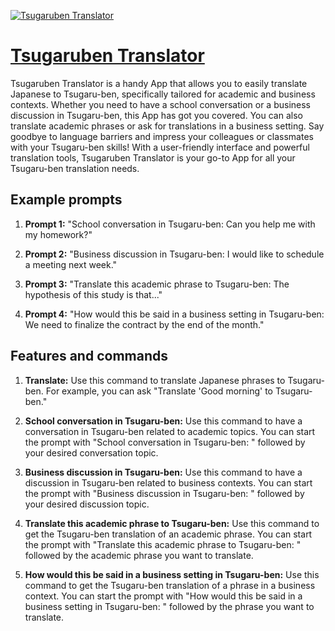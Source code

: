 [![Tsugaruben Translator](https://files.oaiusercontent.com/file-Fo41XLMCidgaibBsuF99AWWm?se=2123-10-18T05%3A24%3A39Z&sp=r&sv=2021-08-06&sr=b&rscc=max-age%3D31536000%2C%20immutable&rscd=attachment%3B%20filename%3Dea3c42fb-ba84-4031-95d5-869db4676f30.png&sig=eJOQO8JKLchZtgvTJGkixR2ncKKbqvnQs%2BzxKO53%2Bqo%3D)](https://chat.openai.com/g/g-J8ig7GD1C-tsugaruben-translator)

# [Tsugaruben Translator](https://chat.openai.com/g/g-J8ig7GD1C-tsugaruben-translator)

Tsugaruben Translator is a handy App that allows you to easily translate Japanese to Tsugaru-ben, specifically tailored for academic and business contexts. Whether you need to have a school conversation or a business discussion in Tsugaru-ben, this App has got you covered. You can also translate academic phrases or ask for translations in a business setting. Say goodbye to language barriers and impress your colleagues or classmates with your Tsugaru-ben skills! With a user-friendly interface and powerful translation tools, Tsugaruben Translator is your go-to App for all your Tsugaru-ben translation needs.

## Example prompts

1. **Prompt 1:** "School conversation in Tsugaru-ben: Can you help me with my homework?"

2. **Prompt 2:** "Business discussion in Tsugaru-ben: I would like to schedule a meeting next week."

3. **Prompt 3:** "Translate this academic phrase to Tsugaru-ben: The hypothesis of this study is that..."
   
4. **Prompt 4:** "How would this be said in a business setting in Tsugaru-ben: We need to finalize the contract by the end of the month."

## Features and commands

1. **Translate:** Use this command to translate Japanese phrases to Tsugaru-ben. For example, you can ask "Translate 'Good morning' to Tsugaru-ben."

2. **School conversation in Tsugaru-ben:** Use this command to have a conversation in Tsugaru-ben related to academic topics. You can start the prompt with "School conversation in Tsugaru-ben: " followed by your desired conversation topic.

3. **Business discussion in Tsugaru-ben:** Use this command to have a discussion in Tsugaru-ben related to business contexts. You can start the prompt with "Business discussion in Tsugaru-ben: " followed by your desired discussion topic.

4. **Translate this academic phrase to Tsugaru-ben:** Use this command to get the Tsugaru-ben translation of an academic phrase. You can start the prompt with "Translate this academic phrase to Tsugaru-ben: " followed by the academic phrase you want to translate.

5. **How would this be said in a business setting in Tsugaru-ben:** Use this command to get the Tsugaru-ben translation of a phrase in a business context. You can start the prompt with "How would this be said in a business setting in Tsugaru-ben: " followed by the phrase you want to translate.